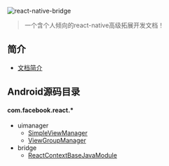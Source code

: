 ![react-native-bridge](https://luokun.oss-cn-hangzhou.aliyuncs.com/github/react-native-limitations-best-practices-to-deal-with-them.png)
> 一个含个人倾向的react-native高级拓展开发文档！

## 简介
 - [文档简介](https://github.com/React-Sextant/react-native-bridge-docs/wiki/文档简介)

## Android源码目录
#### com.facebook.react.*
 - uimanager
   - [SimpleViewManager](https://github.com/React-Sextant/react-native-bridge-docs/wiki/SimpleViewManager)
   - [ViewGroupManager](https://github.com/React-Sextant/react-native-bridge-docs/wiki/ViewGroupManager)
 - bridge
   - [ReactContextBaseJavaModule](https://github.com/React-Sextant/react-native-bridge-docs/wiki/ReactContextBaseJavaModule)
